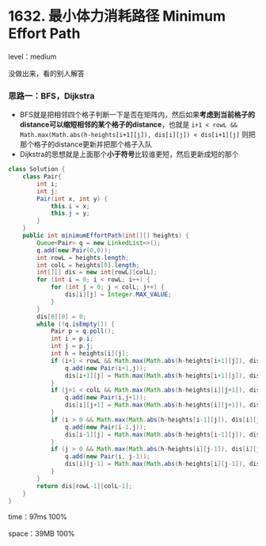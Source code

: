 # 1632. 最小体力消耗路径 Minimum Effort Path

level：medium

没做出来，看的别人解答

### 思路一：BFS，Dijkstra

- BFS就是把相邻四个格子判断一下是否在矩阵内，然后如果**考虑到当前格子的distance可以缩短相邻的某个格子的distance**，也就是 `i+1 < rowL && Math.max(Math.abs(h-heights[i+1][j]), dis[i][j]) < dis[i+1][j]` 则把那个格子的distance更新并把那个格子入队
- Dijkstra的思想就是上面那个**小于符号**比较谁更短，然后更新成短的那个

```java
class Solution {
    class Pair{
        int i;
        int j;
        Pair(int x, int y) {
            this.i = x;
            this.j = y;
        }
    }
    public int minimumEffortPath(int[][] heights) {
        Queue<Pair> q = new LinkedList<>();
        q.add(new Pair(0,0));
        int rowL = heights.length;
        int colL = heights[0].length;
        int[][] dis = new int[rowL][colL];
        for (int i = 0; i < rowL; i++) {
            for (int j = 0; j < colL; j++) {
                dis[i][j] = Integer.MAX_VALUE;
            }
        }
        dis[0][0] = 0;
        while (!q.isEmpty()) {
            Pair p = q.poll();
            int i = p.i;
            int j = p.j;
            int h = heights[i][j];
            if (i+1 < rowL && Math.max(Math.abs(h-heights[i+1][j]), dis[i][j]) < dis[i+1][j]) {
                q.add(new Pair(i+1,j));
                dis[i+1][j] = Math.max(Math.abs(h-heights[i+1][j]), dis[i][j]);
            }
            if (j+1 < colL && Math.max(Math.abs(h-heights[i][j+1]), dis[i][j]) < dis[i][j+1]) {
                q.add(new Pair(i,j+1));
                dis[i][j+1] = Math.max(Math.abs(h-heights[i][j+1]), dis[i][j]);
            }
            if (i > 0 && Math.max(Math.abs(h-heights[i-1][j]), dis[i][j]) < dis[i-1][j]) {
                q.add(new Pair(i-1,j));
                dis[i-1][j] = Math.max(Math.abs(h-heights[i-1][j]), dis[i][j]);
            }
            if (j > 0 && Math.max(Math.abs(h-heights[i][j-1]), dis[i][j]) < dis[i][j-1]) {
                q.add(new Pair(i, j-1));
                dis[i][j-1] = Math.max(Math.abs(h-heights[i][j-1]), dis[i][j]);
            }
        }
        return dis[rowL-1][colL-1];
    }
}
```

time：97ms 100%

space：39MB 100%